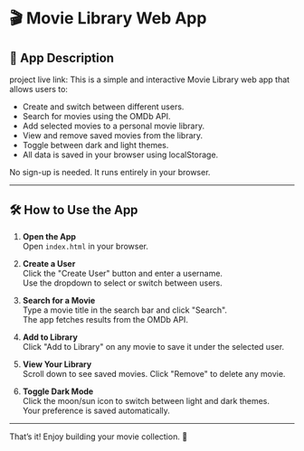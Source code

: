# 🎬 Movie Library Web App

## 📌 App Description

project live link: 
This is a simple and interactive Movie Library web app that allows users to:

- Create and switch between different users.
- Search for movies using the OMDb API.
- Add selected movies to a personal movie library.
- View and remove saved movies from the library.
- Toggle between dark and light themes.
- All data is saved in your browser using localStorage.

No sign-up is needed. It runs entirely in your browser.

---

## 🛠️ How to Use the App

1. **Open the App**  
   Open `index.html` in your browser.

2. **Create a User**  
   Click the "Create User" button and enter a username.  
   Use the dropdown to select or switch between users.

3. **Search for a Movie**  
   Type a movie title in the search bar and click "Search".  
   The app fetches results from the OMDb API.

4. **Add to Library**  
   Click "Add to Library" on any movie to save it under the selected user.

5. **View Your Library**  
   Scroll down to see saved movies. Click "Remove" to delete any movie.

6. **Toggle Dark Mode**  
   Click the moon/sun icon to switch between light and dark themes.  
   Your preference is saved automatically.

---

That’s it! Enjoy building your movie collection. 🍿
